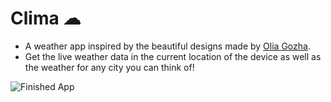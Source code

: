 # Clima ☁


 - A weather app inspired by the beautiful designs made by [Olia Gozha](https://dribbble.com/shots/4663154-). 
 - Get the live weather data in the current location of the device as well as the weather for any city you can think of!

![Finished App](https://github.com/londonappbrewery/Images/blob/master/clima-demo.gif)
